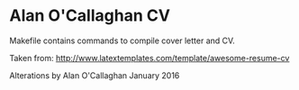 # Alan O'Callaghan CV
Makefile contains commands to compile cover letter and CV.

Taken from: http://www.latextemplates.com/template/awesome-resume-cv

Alterations by Alan O'Callaghan January 2016
